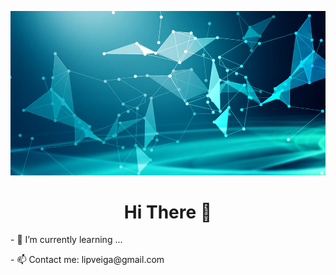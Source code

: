 ![Cover](https://github.com/LipDesigns/LipDesigns/blob/main/img/285823f61c7ed73.jpg)

<h1 align=center ; text-decoration=underline ;>Hi There 👋</h1>

<p align=center;>- 🌱 I’m currently learning ... </p>

<p align=center;>- 📫 Contact me: lipveiga@gmail.com </p>
